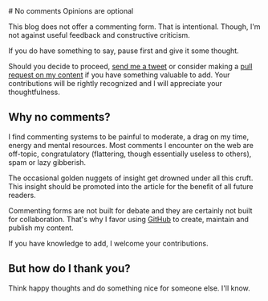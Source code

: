 <div class="greeting slim">
# No comments
Opinions are optional
</div>
<div id="post">

This blog does not offer a commenting form. That is intentional. Though, I'm not against useful feedback and constructive criticism.

If you do have something to say, pause first and give it some thought.

Should you decide to proceed, [send me a tweet](https://twitter.com/razvancaliman) or consider making a [pull request on my content](https://github.com/oslego/oslego.github.com/tree/authoring/src/writing) if you have something valuable to add. Your contributions will be rightly recognized and I will appreciate your thoughtfulness.

## Why no comments?

I find commenting systems to be painful to moderate, a drag on my time, energy and mental resources. Most comments I encounter on the web are off-topic, congratulatory (flattering, though essentially useless to others), spam or lazy gibberish.

The occasional golden nuggets of insight get drowned under all this cruft. This insight should be promoted into the article for the benefit of all future readers.

Commenting forms are not built for debate and they are certainly not built for collaboration. That's why I favor using [GitHub](https://github.com/oslego/oslego.github.com) to create, maintain and publish my content.

If you have knowledge to add, I welcome your contributions.

## But how do I thank you?
Think happy thoughts and do something nice for someone else.
I'll know.
